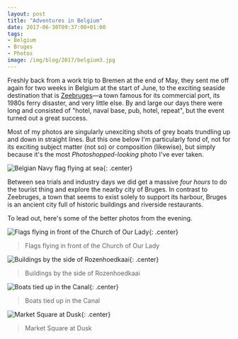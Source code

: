 ```yaml
---
layout: post
title: "Adventures in Belgium"
date: 2017-06-30T09:37:00+01:00
tags:
- Belgium
- Bruges
- Photos
image: /img/blog/2017/belgium3.jpg
---
```


Freshly back from a work trip to Bremen at the end of May, they sent me off again for two weeks in Belgium at the start of June, to the exciting seaside destination that is [Zeebruges](https://en.wikipedia.org/wiki/Zeebrugge)&mdash;a town famous for its commercial port, its 1980s ferry disaster, and very little else. By and large our days there were long and consisted of "hotel, naval base, pub, hotel, repeat", but the event turned out a great success.

Most of my photos are singularly unexciting shots of grey boats trundling up and down in straight lines. But this one below I'm particularly fond of, not for its exciting subject matter (not so) or composition (likewise), but simply because it's the most *Photoshopped-looking* photo I've ever taken.

![Belgian Navy flag flying at sea](https://ianrenton.com/img/blog/2017/belgium1.jpg){: .center}

Between sea trials and industry days we did get a massive *four hours* to do the tourist thing and explore the nearby city of Bruges. In contrast to Zeebruges, a town that seems to exist solely to support its harbour, Bruges is an ancient city full of historic buildings and riverside restaurants.

To lead out, here's some of the better photos from the evening.

![Flags flying in front of the Church of Our Lady](https://ianrenton.com/img/blog/2017/belgium2.jpg){: .center}

> Flags flying in front of the Church of Our Lady

![Buildings by the side of Rozenhoedkaai](https://ianrenton.com/img/blog/2017/belgium3.jpg){: .center}

> Buildings by the side of Rozenhoedkaai

![Boats tied up in the Canal](https://ianrenton.com/img/blog/2017/belgium4.jpg){: .center}

> Boats tied up in the Canal

![Market Square at Dusk](https://ianrenton.com/img/blog/2017/belgium5.jpg){: .center}

> Market Square at Dusk

